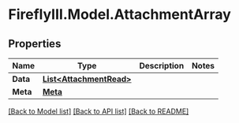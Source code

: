 # FireflyIII.Model.AttachmentArray

## Properties

Name | Type | Description | Notes
------------ | ------------- | ------------- | -------------
**Data** | [**List&lt;AttachmentRead&gt;**](AttachmentRead.md) |  | 
**Meta** | [**Meta**](Meta.md) |  | 

[[Back to Model list]](../README.md#documentation-for-models) [[Back to API list]](../README.md#documentation-for-api-endpoints) [[Back to README]](../README.md)

